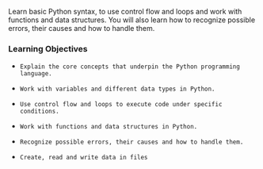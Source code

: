 Learn basic Python syntax, to use control flow and loops and work with functions and data structures. You will also learn how to recognize possible errors, their causes and how to handle them.

### Learning Objectives

-     Explain the core concepts that underpin the Python programming language.

-     Work with variables and different data types in Python.

-     Use control flow and loops to execute code under specific conditions.

-     Work with functions and data structures in Python.

-     Recognize possible errors, their causes and how to handle them.

-     Create, read and write data in files
